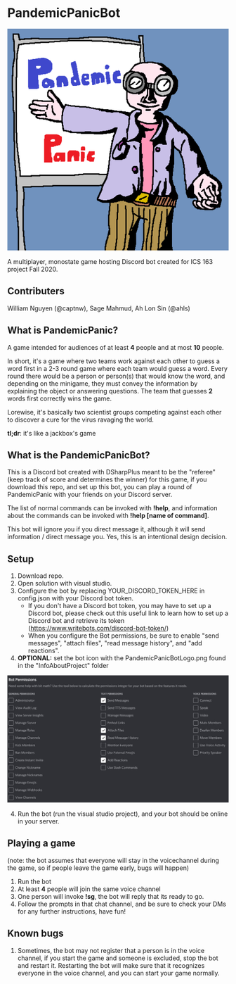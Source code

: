 [botIcon]: InfoAboutProject/PandemicPanicBotLogo.png "The PandemicPanic bot icon"
[botPermission]: InfoAboutProject/BotPermissions.JPG "The permissions you need to enable for PandemicPanicBot"

# PandemicPanicBot

![This is a graphic representing the PandemicPanic game][botIcon]

A multiplayer, monostate game hosting Discord bot created for ICS 163 project Fall 2020.

## Contributers 
William Nguyen (@captnw), Sage Mahmud, Ah Lon Sin (@ahls)

## What is PandemicPanic?
A game intended for audiences of at least **4** people and at most **10** people.

In short, it's a game where two teams work against each other to guess a word first in a 2-3 round game where each team would guess a word. Every round there would be a person or person(s) that would know the word, and depending on the minigame, they must convey the information by explaining the object or answering questions. The team that guesses **2** words first correctly wins the game.

Lorewise, it's basically two scientist groups competing against each other to discover a cure for the virus ravaging the world.

**tl;dr**: it's like a jackbox's game

## What is the PandemicPanicBot?
This is a Discord bot created with DSharpPlus meant to be the "referee" (keep track of score and determines the winner) for this game, if you download this repo, and set up this bot, you can play a round of PandemicPanic with your friends on your Discord server.

The list of normal commands can be invoked with **!help**, and information about the commands can be invoked with **!help [name of command]**.

This bot will ignore you if you direct message it, although it will send information / direct message you. Yes, this is an intentional design decision.

## Setup

1. Download repo.
2. Open solution with visual studio.
3. Configure the bot by replacing YOUR_DISCORD_TOKEN_HERE in config.json with your Discord bot token.
   - If you don't have a Discord bot token, you may have to set up a Discord bot, please check out this useful link to learn how to set up a Discord bot and retrieve its token (https://www.writebots.com/discord-bot-token/)
   - When you configure the Bot permissions, be sure to enable "send messages", "attach files", "read message history", and "add reactions".
4. **OPTIONAL:** set the bot icon with the PandemicPanicBotLogo.png found in the "InfoAboutProject" folder

![Enable "Send Messages", "Attach files", "Read Message History", and "Add Reactions" for the bot][botPermission]

4. Run the bot (run the visual studio project), and your bot should be online in your server.

## Playing a game
(note: the bot assumes that everyone will stay in the voicechannel during the game, so if people leave the game early, bugs will happen)

1. Run the bot
2. At least **4** people will join the same voice channel
3. One person will invoke **!sg**, the bot will reply that its ready to go.
4. Follow the prompts in that chat channel, and be sure to check your DMs for any further instructions, have fun!

## Known bugs

1. Sometimes, the bot may not register that a person is in the voice channel, if you start the game and someone is excluded, stop the bot and restart it. Restarting the bot will make sure that it recognizes everyone in the voice channel, and you can start your game normally.

